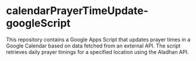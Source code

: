 # calendarPrayerTimeUpdate-googleScript
This repository contains a Google Apps Script that updates prayer times in a Google Calendar based on data fetched from an external API. The script retrieves daily prayer timings for a specified location using the Aladhan API.
